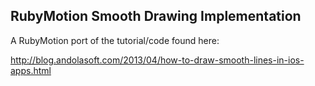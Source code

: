 ## RubyMotion Smooth Drawing Implementation

A RubyMotion port of the tutorial/code found here:

http://blog.andolasoft.com/2013/04/how-to-draw-smooth-lines-in-ios-apps.html

